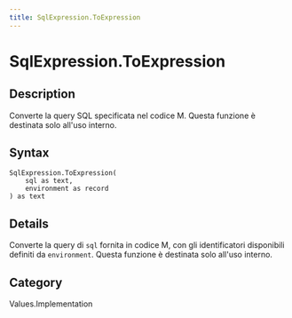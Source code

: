 ```yaml
---
title: SqlExpression.ToExpression
---
```


# SqlExpression.ToExpression


## Description

Converte la query SQL specificata nel codice M. Questa funzione è destinata solo all&#39;uso interno.


## Syntax

```powerquery
SqlExpression.ToExpression(
    sql as text,
    environment as record
) as text
```


## Details

Converte la query di <code>sql</code> fornita in codice M, con gli identificatori disponibili definiti da <code>environment</code>. Questa funzione è destinata solo all'uso interno.



## Category
Values.Implementation
